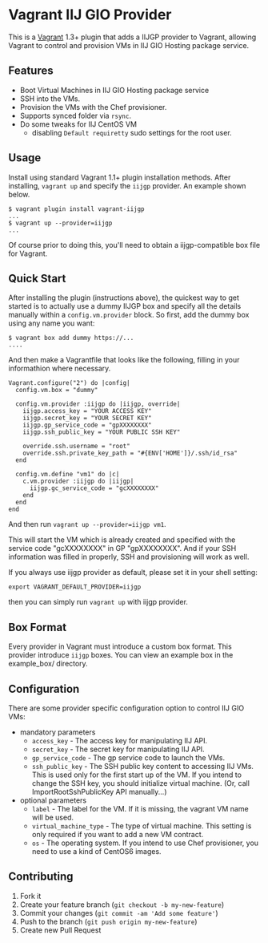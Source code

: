 # Vagrant IIJ GIO Provider

This is a [Vagrant](http://www.vagrantup.com) 1.3+ plugin that adds a IIJGP provider to Vagrant,
allowing Vagrant to control and provision VMs in IIJ GIO Hosting package service.

## Features

-   Boot Virtual Machines in IIJ GIO Hosting package service
-   SSH into the VMs.
-   Provision the VMs with the Chef provisioner.
-   Supports synced folder via `rsync`.
-   Do some tweaks for IIJ CentOS VM
    -   disabling `Default requiretty` sudo settings for the root user.

## Usage

Install using standard Vagrant 1.1+ plugin installation methods.
After installing, `vagrant up` and specify the `iijgp` provider.
An example shown below.

~~~~ {.shell}
$ vagrant plugin install vagrant-iijgp
...
$ vagrant up --provider=iijgp
...
~~~~

Of course prior to doing this, you'll need to obtain a iijgp-compatible box file for Vagrant.

## Quick Start

After installing the plugin (instructions above),
the quickest way to get started is to actually use a dummy IIJGP box
and specify all the details manually within a `config.vm.provider` block.
So first, add the dummy box using any name you want:

~~~~ {.shell}
$ vagrant box add dummy https://...
....
~~~~

And then make a Vagrantfile that looks like the following,
filling in your informathion where necessary.

~~~~ {.ruby}
Vagrant.configure("2") do |config|
  config.vm.box = "dummy"

  config.vm.provider :iijgp do |iijgp, override|
    iijgp.access_key = "YOUR ACCESS KEY"
    iijgp.secret_key = "YOUR SECRET KEY"
    iijgp.gp_service_code = "gpXXXXXXXX"
    iijgp.ssh_public_key = "YOUR PUBLIC SSH KEY"

    override.ssh.username = "root"
    override.ssh.private_key_path = "#{ENV['HOME']}/.ssh/id_rsa"
  end

  config.vm.define "vm1" do |c|
    c.vm.provider :iijgp do |iijgp|
      iijgp.gc_service_code = "gcXXXXXXXX"
    end
  end
end
~~~~

And then run `vagrant up --provider=iijgp vm1`.

This will start the VM which is already created and specified with
the service code "gcXXXXXXXX" in GP "gpXXXXXXXX".
And if your SSH information was filled in properly,
SSH and provisioning will work as well.

If you always use iijgp provider as default, please set it in your shell setting:
~~~~ {.shell}
export VAGRANT_DEFAULT_PROVIDER=iijgp
~~~~
then you can simply run `vagrant up` with iijgp provider.

## Box Format

Every provider in Vagrant must introduce a custom box format.
This provider introduce `iijgp` boxes.
You can view an example box in the example_box/ directory.

## Configuration

There are some provider specific configuration option to control IIJ GIO VMs:

-   mandatory parameters
    -   `access_key` - The access key for manipulating IIJ API.
    -   `secret_key` - The secret key for manipulating IIJ API.
    -   `gp_service_code` - The gp service code to launch the VMs.
    -   `ssh_public_key` - The SSH public key content to accessing IIJ VMs.
        This is used only for the first start up of the VM.
        If you intend to change the SSH key, you should initialize virtual machine.
        (Or, call ImportRootSshPublicKey API manually...)
-   optional parameters
    -   `label` - The label for the VM. If it is missing, the vagrant VM name will be used.
    -   `virtual_machine_type` - The type of virtual machine. This setting is only required if you want to add a new VM contract.
    -   `os` - The operating system. If you intend to use Chef provisioner, you need to use a kind of CentOS6 images.

## Contributing

1. Fork it
2. Create your feature branch (`git checkout -b my-new-feature`)
3. Commit your changes (`git commit -am 'Add some feature'`)
4. Push to the branch (`git push origin my-new-feature`)
5. Create new Pull Request
